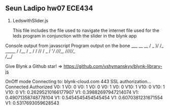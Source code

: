 ## Seun Ladipo hw07 ECE434

1. LedswithSlider.js

	This file includes the file used to navigate the internet file used for the leds program in conjunction with the slider in the blynk app

Console output from javascript Program output on the bone
    ___  __          __
   / _ )/ /_ _____  / /__
  / _  / / // / _ \/  '_/
 /____/_/\_, /_//_/_/\_\
        /___/

  Give Blynk a Github star! => https://github.com/vshymanskyy/blynk-library-js

OnOff mode
Connecting to: blynk-cloud.com 443
SSL authorization...
Connected
Authorized
V0: 1
V0: 0
V0: 1
V0: 0
V0: 1
V0: 0
V10:  1
V10:  0
V10:  1
V10:  0
V1: 0.26295210166177907
V1: 0.39882697947214074
V1: 0.49071358748778104
V1: 0.5454545454545454
V1: 0.6070381231671554
V1: 0.5317693059628543
